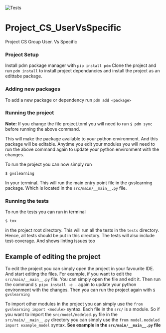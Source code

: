 ![Tests](https://github.com/Mithzyl/Project_CS_UserVsSpecific/actions/workflows/tests.yml/badge.svg)

# Project_CS_UserVsSpecific
Project CS  Group User. Vs Specific


### Project Setup
Install pdm package manager with ``pip install pdm``
Clone the project and run ``pdm install`` to install project dependancies and install the project as an edittabe package.

### Adding new packages
To add a new package or dependency run ``pdm add <package>``

### Running the project
**Note:** If you change the file project.toml you will need to run ``$ pdm sync`` before running the above command.

This will make the package available to your python environment. And this package will be editable. Anytime you edit
your modules you will need to run the above command again to update your python environment with the changes.

To run the project you can now simply run

```$ gvslearning```

In your terminal. This will run the main entry point file in the gvslearning package. Which is located in the
``src/main/__main__.py`` file.

### Running the tests
To run the tests you can run in terminal

``$ tox``

in the project root directory. This will run all the tests in the
``tests`` directory. Hence, all tests should be put in this directory. The tests will also include test-coverage.
And shows linting issues too

## Example of editing the project
To edit the project you can simply open the project in your favourite IDE. And start editing the files.
For example, if you want to edit the ``src/main/__main__.py`` file. You can simply open the file and edit it.
Then run the command ``$ pipx install -e .`` again to update your python environment with the changes.
Then you can run the project again with ``$ gvslearning``

To import other modules in the project you can simply use the ``from gvslearning import <module>`` syntax.
Each file in the ```src/``` is a module. So if you want to import the ``src/model/modeled.py`` file in the
``src/main/__main__.py`` directory you can simply use the ``from model.modeled import example_model`` syntax.
**See example in the ``src/main/__main__.py`` file**
